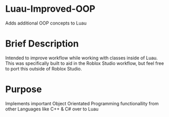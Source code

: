 # Luau-Improved-OOP
Adds additional OOP concepts to Luau

# Brief Description
Intended to improve workflow while working with classes inside of Luau. This was specifically built
to aid in the Roblox Studio workflow, but feel free to port this outside of Roblox Studio.

# Purpose
Implements important Object Orientated Programming functionallity from other Languages like C++ & C# over to Luau